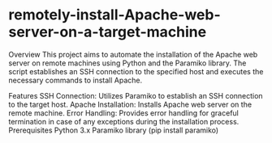 # remotely-install-Apache-web-server-on-a-target-machine
Overview
This project aims to automate the installation of the Apache web server on remote machines using Python and the Paramiko library. The script establishes an SSH connection to the specified host and executes the necessary commands to install Apache.

Features
SSH Connection: Utilizes Paramiko to establish an SSH connection to the target host.
Apache Installation: Installs Apache web server on the remote machine.
Error Handling: Provides error handling for graceful termination in case of any exceptions during the installation process.
Prerequisites
Python 3.x
Paramiko library (pip install paramiko)
